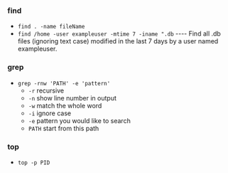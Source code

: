 ### find
- `find . -name fileName` 
- `find /home -user exampleuser -mtime 7 -iname ".db`   ---- Find all .db files (ignoring text case) modified in the last 7 days by a user named exampleuser.
### grep
- `grep -rnw 'PATH' -e 'pattern'`
  - `-r` recursive 
  - `-n` show line number in output
  - `-w` match the whole word
  - `-i` ignore case
  - `-e` pattern you would like to search 
  - `PATH` start from this path

### top 
- `top -p PID`  

